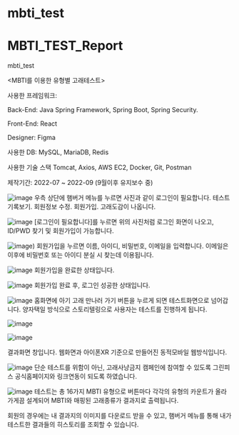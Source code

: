 # mbti_test
# MBTI_TEST_Report
mbti_test

<MBTI를 이용한 유형별 고래테스트>

사용한 프레임워크: 

Back-End: Java Spring Framework, Spring Boot, Spring Security.

Front-End: React

Designer: Figma


사용한 DB:
MySQL, MariaDB, Redis

사용한 기술 스택
Tomcat, Axios, AWS EC2, Docker, Git, Postman 

제작기간: 2022-07 ~ 2022-09 (9월이후 유지보수 중)

![image](https://github.com/gkdbssla97/MBTI_TEST_-/blob/main/images/%EB%A9%94%EC%9D%B8%ED%99%88%ED%99%94%EB%A9%B4.png)
우측 상단에 햄버거 메뉴를 누르면 사진과 같이 로그인이 필요합니다. 테스트 기록보기. 회원정보 수정. 회원가입. 고래도감이 나옵니다. 

![image](https://github.com/gkdbssla97/MBTI_TEST_-/blob/main/images/%EB%A1%9C%EA%B7%B8%EC%9D%B8%ED%99%94%EB%A9%B4.png)
[로그인이 필요합니다]를 누르면 위의 사진처럼 로그인 화면이 나오고, ID/PWD 찾기 및 회원가입이 가능합니다. 

![image](https://github.com/gkdbssla97/MBTI_TEST_-/blob/main/images/%ED%9A%8C%EC%9B%90%EA%B0%80%EC%9E%85%ED%99%94%EB%A9%B4.png))
회원가입을 누르면 이름, 아이디, 비밀번호, 이메일을 입력합니다. 이메일은 이후에 비밀번호 또는 아이디 분실 시 찾는데 이용됩니다.

![image](https://github.com/gkdbssla97/MBTI_TEST_-/blob/main/images/%E1%84%92%E1%85%AC%E1%84%8B%E1%85%AF%E1%86%AB%E1%84%80%E1%85%A1%E1%84%8B%E1%85%B5%E1%86%B8%E1%84%8B%E1%85%AA%E1%86%AB%E1%84%85%E1%85%AD.png)
회원가입을 완료한 상태입니다.

![image](https://github.com/gkdbssla97/MBTI_TEST_-/blob/main/images/%E1%84%85%E1%85%A9%E1%84%80%E1%85%B3%E1%84%8B%E1%85%B5%E1%86%AB%E1%84%89%E1%85%A5%E1%86%BC%E1%84%80%E1%85%A9%E1%86%BC.png)
회원가입 완료 후, 로그인 성공한 상태입니다.

![image](https://github.com/gkdbssla97/MBTI_TEST_-/blob/main/images/%ED%85%8C%EC%8A%A4%ED%8A%B8%ED%99%94%EB%A9%B4.png)
홈화면에 아기 고래 만나러 가기 버튼을 누르게 되면 테스트화면으로 넘어갑니다. 양자택일 방식으로 스토리텔링으로 사용자는 테스트를 진행하게 됩니다.

![image](https://github.com/gkdbssla97/MBTI_TEST_-/blob/main/images/%E1%84%8B%E1%85%B0%E1%86%B8%E1%84%92%E1%85%AA%E1%84%86%E1%85%A7%E1%86%AB%E1%84%80%E1%85%A7%E1%86%AF%E1%84%80%E1%85%AA.png)

![image](https://github.com/gkdbssla97/MBTI_TEST_-/blob/main/images/%E1%84%86%E1%85%A9%E1%84%87%E1%85%A1%E1%84%8B%E1%85%B5%E1%86%AF%E1%84%92%E1%85%AA%E1%84%86%E1%85%A7%E1%86%AB.png)

결과화면 창입니다. 웹화면과 아이폰XR 기준으로 만들어진 동적모바일 웹방식입니다. 

![image](https://github.com/gkdbssla97/MBTI_TEST_-/blob/main/images/%E1%84%80%E1%85%B3%E1%84%85%E1%85%B5%E1%86%AB%E1%84%91%E1%85%B5%E1%84%89%E1%85%B3%E1%84%8B%E1%85%A7%E1%86%AB%E1%84%83%E1%85%A9%E1%86%BC.png)
단순 테스트를 위함이 아닌, 고래사냥금지 캠페인에 참여할 수 있도록 그린피스 공식홈페이지와 링크연동이 되도록 하였습니다.

![image](https://github.com/gkdbssla97/MBTI_TEST_-/blob/main/images/%E1%84%82%E1%85%A1%E1%84%8B%E1%85%AA%E1%84%86%E1%85%A1%E1%86%BD%E1%84%82%E1%85%B3%E1%86%AB%E1%84%80%E1%85%AE%E1%86%BC%E1%84%92%E1%85%A1%E1%86%B8.png)
테스트는 총 16가지 MBTI 유형으로 버튼마다 각각의 유형의 카운트가 올라가게끔 설계되어 MBTI와 매핑된 고래종류가 결과지로 출력됩니다.

회원의 경우에는 내 결과지의 이미지를 다운로드 받을 수 있고, 햄버거 메뉴를 통해 내가 테스트한 결과들의 히스토리를 조회할 수 있습니다.
